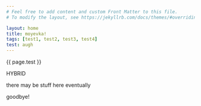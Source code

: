 ```yaml
---
# Feel free to add content and custom Front Matter to this file.
# To modify the layout, see https://jekyllrb.com/docs/themes/#overriding-theme-defaults

layout: home
title: moyevka!
tags: [test1, test2, test3, test4]
test: augh
---
```


{{ page.test }}

<!-- split -->

<p class="carle-title">HYBRID</p>  

<!-- tagblock -->

<!-- split -->

there may be stuff here eventually

<!-- split -->

goodbye!